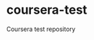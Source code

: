 # coursera-test
Coursera test repository

<div class="flourish-embed flourish-chart" data-src="visualisation/1860339" data-url="https://flo.uri.sh/visualisation/1860339/embed"><script src="https://public.flourish.studio/resources/embed.js"></script></div>
